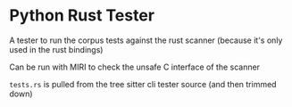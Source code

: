 # Python Rust Tester

A tester to run the corpus tests against the rust scanner (because it's only used in the rust bindings)

Can be run with MIRI to check the unsafe C interface of the scanner

`tests.rs` is pulled from the tree sitter cli tester source (and then trimmed down)
